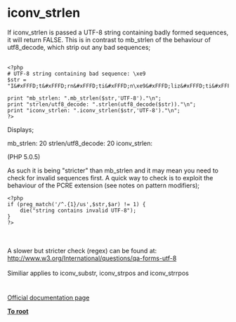 # iconv_strlen



If iconv_strlen is passed a UTF-8 string containing badly formed sequences, it will return FALSE. This is in contrast to mb_strlen of the behaviour of utf8_decode, which strip out any bad sequences;<br><br>

```
<?php
# UTF-8 string containing bad sequence: \xe9
$str = "I&#xFFFD;t&#xFFFD;rn&#xFFFD;ti&#xFFFD;n\xe9&#xFFFD;liz&#xFFFD;ti&#xFFFD;n";

print "mb_strlen: ".mb_strlen($str,'UTF-8')."\n";
print "strlen/utf8_decode: ".strlen(utf8_decode($str))."\n";
print "iconv_strlen: ".iconv_strlen($str,'UTF-8')."\n";
?>
```


Displays;

mb_strlen: 20
strlen/utf8_decode: 20
iconv_strlen:

(PHP 5.0.5)

As such it is being "stricter" than mb_strlen and it may mean you need to check for invalid sequences first. A quick way to check is to exploit the behaviour of the PCRE extension (see notes on pattern modifiers);



```
<?php
if (preg_match('/^.{1}/us',$str,$ar) != 1) {
    die("string contains invalid UTF-8");
}
?>
```
<br><br>A slower but stricter check (regex) can be found at: http://www.w3.org/International/questions/qa-forms-utf-8<br><br>Similiar applies to iconv_substr, iconv_strpos and iconv_strrpos  

#

[Official documentation page](https://www.php.net/manual/en/function.iconv-strlen.php)

**[To root](/README.md)**